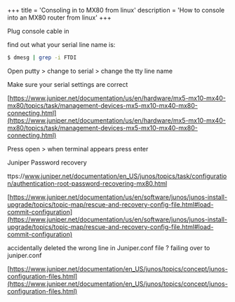 +++
title = 'Consoling in to MX80 from linux'
description = 'How to console into an MX80 router from linux'
+++

Plug console cable in

find out what your serial line name is:

```bash
$ dmesg | grep -i FTDI
```

Open putty > change to serial > change the tty line name

Make sure your serial settings are correct

[https://www.juniper.net/documentation/us/en/hardware/mx5-mx10-mx40-mx80/topics/task/management-devices-mx5-mx10-mx40-mx80-connecting.html](https://www.juniper.net/documentation/us/en/hardware/mx5-mx10-mx40-mx80/topics/task/management-devices-mx5-mx10-mx40-mx80-connecting.html)

Press open > when terminal appears press enter

Juniper Password recovery

ttps://www.juniper.net/documentation/en_US/junos/topics/task/configuration/authentication-root-password-recovering-mx80.html

[https://www.juniper.net/documentation/us/en/software/junos/junos-install-upgrade/topics/topic-map/rescue-and-recovery-config-file.html#load-commit-configuration](https://www.juniper.net/documentation/us/en/software/junos/junos-install-upgrade/topics/topic-map/rescue-and-recovery-config-file.html#load-commit-configuration)

accidentally deleted the wrong line in Juniper.conf file ? failing over to juniper.conf

[https://www.juniper.net/documentation/en_US/junos/topics/concept/junos-configuration-files.html](https://www.juniper.net/documentation/en_US/junos/topics/concept/junos-configuration-files.html)
